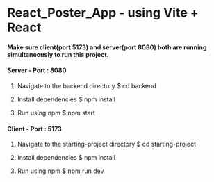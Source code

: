 # React_Poster_App - using Vite + React

#### Make sure client(port 5173) and server(port 8080) both are running simultaneously to run this project.

#### Server - Port : 8080

1. Navigate to the backend directory
   $ cd backend

2. Install dependencies
   $ npm install

3. Run using npm
   $ npm start

#### Client - Port : 5173

1. Navigate to the starting-project directory
   $ cd starting-project

2. Install dependencies
   $ npm install

3. Run using npm
   $ npm run dev

